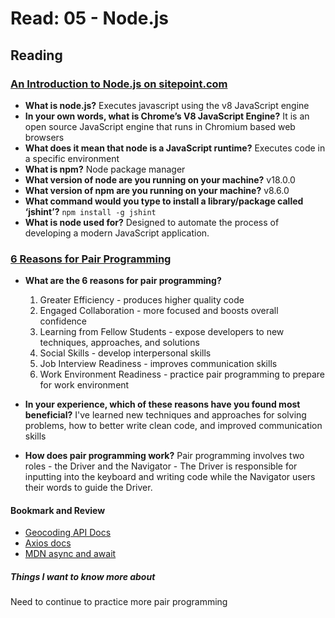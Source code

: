 # Read: 05 - Node.js

## Reading

### [An Introduction to Node.js on sitepoint.com](https://www.sitepoint.com/an-introduction-to-node-js)

- **What is node.js?** Executes javascript using the v8 JavaScript engine
- **In your own words, what is Chrome’s V8 JavaScript Engine?** It is an open source JavaScript engine that runs in Chromium based web browsers
- **What does it mean that node is a JavaScript runtime?** Executes code in a specific environment
- **What is npm?** Node package manager
- **What version of node are you running on your machine?** v18.0.0
- **What version of npm are you running on your machine?** v8.6.0
- **What command would you type to install a library/package called ‘jshint’?** `npm install -g jshint`
- **What is node used for?** Designed to automate the process of developing a modern JavaScript application.

### [6 Reasons for Pair Programming](https://www.codefellows.org/blog/6-reasons-for-pair-programming/)

- **What are the 6 reasons for pair programming?**
  1. Greater Efficiency - produces higher quality code
  2. Engaged Collaboration - more focused and boosts overall confidence
  3. Learning from Fellow Students - expose developers to new techniques, approaches, and solutions
  4. Social Skills - develop interpersonal skills
  5. Job Interview Readiness - improves communication skills
  6. Work Environment Readiness - practice pair programming to prepare for work environment

- **In your experience, which of these reasons have you found most beneficial?** I've learned new techniques and approaches for solving problems, how to better write clean code, and improved communication skills
- **How does pair programming work?** Pair programming involves two roles - the Driver and the Navigator - The Driver is responsible for inputting into the keyboard and writing code while the Navigator users their words to guide the Driver.

#### **Bookmark and Review**

- [Geocoding API Docs](https://locationiq.com/)
- [Axios docs](https://www.npmjs.com/package/axios)
- [MDN async and await](https://developer.mozilla.org/en-US/docs/Learn/JavaScript/Asynchronous/Async_await)

##### Things I want to know more about

Need to continue to practice more pair programming
